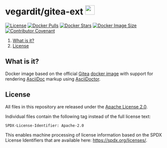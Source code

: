 # vegardit/gitea-ext <a href="https://github.com/vegardit/docker-gitea-ext/" title="GitHub Repo"><img height="30" src="https://raw.githubusercontent.com/simple-icons/simple-icons/develop/icons/github.svg?sanitize=true"></a>

[![License](https://img.shields.io/github/license/vegardit/docker-gitea-ext.svg?label=license)](#license)
[![Docker Pulls](https://img.shields.io/docker/pulls/vegardit/gitea-ext.svg)](https://hub.docker.com/r/vegardit/gitea-ext)
[![Docker Stars](https://img.shields.io/docker/stars/vegardit/gitea-ext.svg)](https://hub.docker.com/r/vegardit/gitea-ext)
[![Docker Image Size](https://images.microbadger.com/badges/image/vegardit/gitea-ext.svg)](https://hub.docker.com/r/vegardit/gitea-ext)
[![Contributor Covenant](https://img.shields.io/badge/Contributor%20Covenant-v2.0%20adopted-ff69b4.svg)](CODE_OF_CONDUCT.md)

1. [What is it?](#what-is-it)
1. [License](#license)


## <a name="what-is-it"></a>What is it?

Docker image based on the official [Gitea](https://gitea.io/) [docker image](https://hub.docker.com/r/gitea/gitea) with support for rendering [AsciiDoc](https://asciidoc.org/) markup using [AsciiDoctor](https://asciidoctor.org/).


## <a name="license"></a>License

All files in this repository are released under the [Apache License 2.0](LICENSE.txt).

Individual files contain the following tag instead of the full license text:
```
SPDX-License-Identifier: Apache-2.0
```

This enables machine processing of license information based on the SPDX License Identifiers that are available here: https://spdx.org/licenses/.
